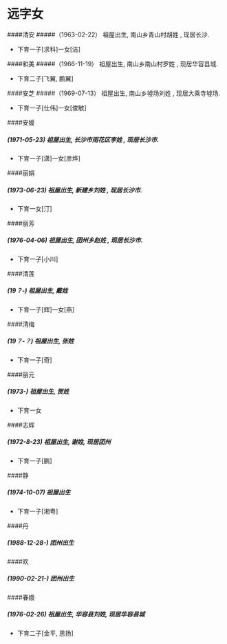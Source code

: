# 远字女

####清安<a name="清安"></a>
#####（1963-02-22） 祖屋出生, 南山乡青山村胡姓 , 现居长沙.
+ 下育一子[求科]一女[洁]

####和美<a name="和美"></a>
#####（1966-11-19） 祖屋出生, 南山乡南山村罗姓 , 现居华容县城.
+ 下育二子[飞翼, 鹏翼]

####安芝<a name="安芝"></a>
#####（1969-07-13） 祖屋出生, 南山乡墟场刘姓 , 现居大乘寺墟场.
+ 下育一子[仕伟]一女[俊敏]

####安媛<a name="安媛"></a>
##### (1971-05-23) 祖屋出生, 长沙市雨花区李姓 , 现居长沙市.
+ 下育一子[潇]一女[彦烨]

####丽娟<a name="丽娟"></a>
##### (1973-06-23) 祖屋出生, 新建乡刘姓 , 现居长沙市.
+ 下育一女[汀]

####丽芳<a name="丽芳"></a>
##### (1976-04-06) 祖屋出生, 团州乡赵姓 , 现居长沙市.
+ 下育一子[小川]

####清莲<a name="清莲"></a>
##### (19？-) 祖屋出生, 戴姓 
+ 下育一子[辉]一女[燕]

####清梅<a name="清梅"></a>
##### (19？-？) 祖屋出生, 张姓 
+ 下育一子[奇]

####丽元<a name="丽元"></a>
##### (1973-) 祖屋出生, 贺姓
+ 下育一女


####志辉<a name="志辉"></a>
##### (1972-8-23) 祖屋出生, 谢姓, 现居团州
+ 下育一子[鹏]

####静<a name="静"></a>
##### (1974-10-07) 祖屋出生
+ 下育一子[湘粤]

####丹<a name="丹"></a>
##### (1988-12-28-) 团州出生


####欢<a name="欢"></a>
##### (1990-02-21-) 团州出生

####春娥<a name="春娥"></a>
##### (1976-02-26) 祖屋出生, 华容县刘姓, 现居华容县城
+ 下育二子[金平, 思扬]